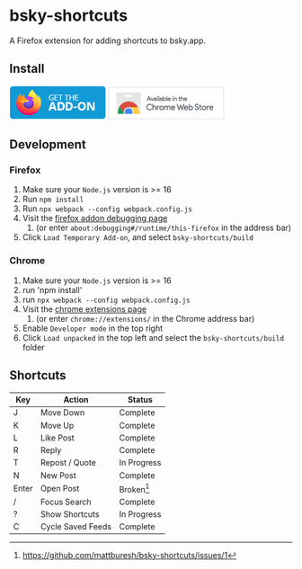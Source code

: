 # bsky-shortcuts 

A Firefox extension for adding shortcuts to bsky.app.

## Install

[![Available from FireFox Add-ons](assets/firefox.png)](https://addons.mozilla.org/en-US/firefox/addon/bsky-shortcuts/)
[![Available in the Chrome Web Store](assets/chrome.png)](https://chrome.google.com/webstore/detail/bsky-shortcuts/cimigenihbmedhakgecdgbjgmplfjkjj/1)

## Development

### Firefox

1. Make sure your `Node.js` version is >= 16
2. Run `npm install`
3. Run `npx webpack --config webpack.config.js`
4. Visit the [firefox addon debugging page](about:debugging#/runtime/this-firefox)
    1. (or enter `about:debugging#/runtime/this-firefox` in the address bar)
5. Click `Load Temporary Add-on`, and select `bsky-shortcuts/build`

### Chrome

1. Make sure your `Node.js` version is >= 16
2. run 'npm install'
3. run `npx webpack --config webpack.config.js`
4. Visit the [chrome extensions page](chrome://extensions/)
    1. (or enter `chrome://extensions/` in the Chrome address bar)
5. Enable `Developer mode` in the top right
6. Click `Load unpacked` in the top left and select the `bsky-shortcuts/build` folder

## Shortcuts 

| Key | Action | Status      |
|-----|--------|-------------|
| J   | Move Down | Complete    |
| K   | Move Up | Complete    |
| L   | Like Post | Complete    |
| R   | Reply  | Complete    |
| T   | Repost / Quote | In Progress |
| N   | New Post | Complete    |
| Enter | Open Post | Broken[^1]  |
| /   | Focus Search | Complete |
| ?   | Show Shortcuts | In Progress |
| C   | Cycle Saved Feeds | Complete    |

[^1]: https://github.com/mattburesh/bsky-shortcuts/issues/1
